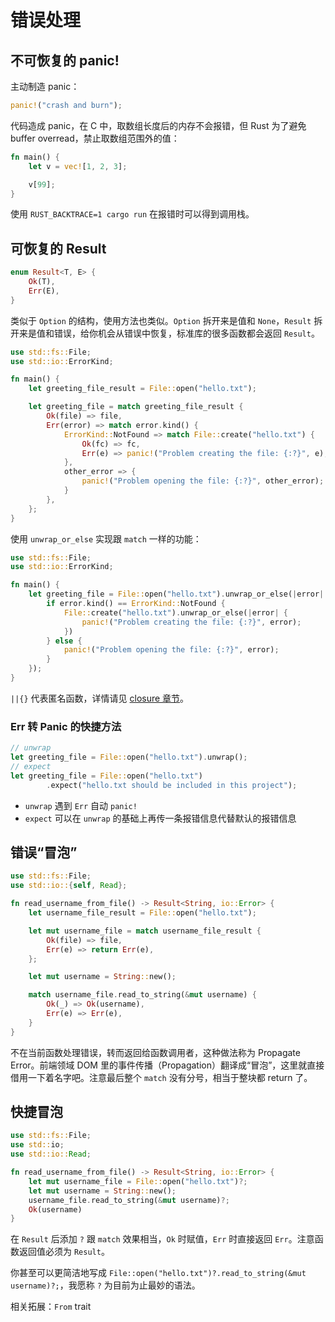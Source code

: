 # 错误处理

## 不可恢复的 panic!

主动制造 panic：

```rust
panic!("crash and burn");
```

代码造成 panic，在 C 中，取数组长度后的内存不会报错，但 Rust 为了避免 buffer overread，禁止取数组范围外的值：

```rust
fn main() {
    let v = vec![1, 2, 3];

    v[99];
}
```

使用 `RUST_BACKTRACE=1 cargo run` 在报错时可以得到调用栈。

## 可恢复的 Result

```rust
enum Result<T, E> {
    Ok(T),
    Err(E),
}
```

类似于 `Option` 的结构，使用方法也类似。`Option` 拆开来是值和 `None`，`Result` 拆开来是值和错误，给你机会从错误中恢复，标准库的很多函数都会返回 `Result`。

```rust
use std::fs::File;
use std::io::ErrorKind;

fn main() {
    let greeting_file_result = File::open("hello.txt");

    let greeting_file = match greeting_file_result {
        Ok(file) => file,
        Err(error) => match error.kind() {
            ErrorKind::NotFound => match File::create("hello.txt") {
                Ok(fc) => fc,
                Err(e) => panic!("Problem creating the file: {:?}", e),
            },
            other_error => {
                panic!("Problem opening the file: {:?}", other_error);
            }
        },
    };
}
```

使用 `unwrap_or_else` 实现跟 `match` 一样的功能：

```rust
use std::fs::File;
use std::io::ErrorKind;

fn main() {
    let greeting_file = File::open("hello.txt").unwrap_or_else(|error| {
        if error.kind() == ErrorKind::NotFound {
            File::create("hello.txt").unwrap_or_else(|error| {
                panic!("Problem creating the file: {:?}", error);
            })
        } else {
            panic!("Problem opening the file: {:?}", error);
        }
    });
}
```

`||{}` 代表匿名函数，详情请见 [closure 章节](https://doc.rust-lang.org/book/ch13-01-closures.html)。

### Err 转 Panic 的快捷方法

```rust
// unwrap
let greeting_file = File::open("hello.txt").unwrap();
// expect
let greeting_file = File::open("hello.txt")
        .expect("hello.txt should be included in this project");
```

- `unwrap` 遇到 `Err` 自动 `panic!`
- `expect` 可以在 `unwrap` 的基础上再传一条报错信息代替默认的报错信息

## 错误“冒泡”

```rust
use std::fs::File;
use std::io::{self, Read};

fn read_username_from_file() -> Result<String, io::Error> {
    let username_file_result = File::open("hello.txt");

    let mut username_file = match username_file_result {
        Ok(file) => file,
        Err(e) => return Err(e),
    };

    let mut username = String::new();

    match username_file.read_to_string(&mut username) {
        Ok(_) => Ok(username),
        Err(e) => Err(e),
    }
}
```

不在当前函数处理错误，转而返回给函数调用者，这种做法称为 Propagate Error。前端领域 DOM 里的事件传播（Propagation）翻译成“冒泡”，这里就直接借用一下着名字吧。注意最后整个 `match` 没有分号，相当于整块都 return 了。

## 快捷冒泡

```rust
use std::fs::File;
use std::io;
use std::io::Read;

fn read_username_from_file() -> Result<String, io::Error> {
    let mut username_file = File::open("hello.txt")?;
    let mut username = String::new();
    username_file.read_to_string(&mut username)?;
    Ok(username)
}
```

在 `Result` 后添加 `?` 跟 `match` 效果相当，`Ok` 时赋值，`Err` 时直接返回 `Err`。注意函数返回值必须为 `Result`。

你甚至可以更简洁地写成 `File::open("hello.txt")?.read_to_string(&mut username)?;`，我愿称 `?` 为目前为止最妙的语法。

相关拓展：`From` trait
